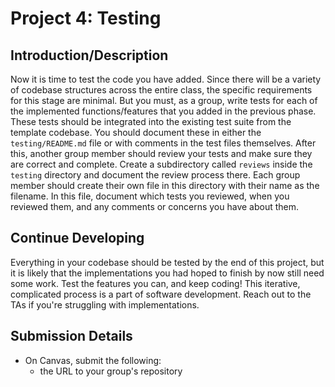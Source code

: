 # Project 4: Testing

## Introduction/Description

Now it is time to test the code you have added. Since there will be a variety of codebase structures across the entire class, the specific requirements for this stage are minimal. But you must, as a group, write tests for each of the implemented functions/features that you added in the previous phase. These tests should be integrated into the existing test suite from the template codebase. You should document these in either the `testing/README.md` file or with comments in the test files themselves. After this, another group member should review your tests and make sure they are correct and complete. Create a subdirectory called `reviews` inside the `testing` directory and document the review process there. Each group member should create their own file in this directory with their name as the filename. In this file, document which tests you reviewed, when you reviewed them, and any comments or concerns you have about them.

## Continue Developing

Everything in your codebase should be tested by the end of this project, but it is likely that the implementations you had hoped to finish by now still need some work. Test the features you can, and keep coding! This iterative, complicated process is a part of software development. Reach out to the TAs if you're struggling with implementations.

## Submission Details

- On Canvas, submit the following:
  - the URL to your group's repository
